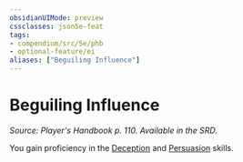 ```yaml
---
obsidianUIMode: preview
cssclasses: json5e-feat
tags:
- compendium/src/5e/phb
- optional-feature/ei
aliases: ["Beguiling Influence"]
---
```

# Beguiling Influence
*Source: Player's Handbook p. 110. Available in the SRD.*  

You gain proficiency in the [Deception](5E2014官方资源/规则/skills.md#Deception) and [Persuasion](5E2014官方资源/规则/skills.md#Persuasion) skills.